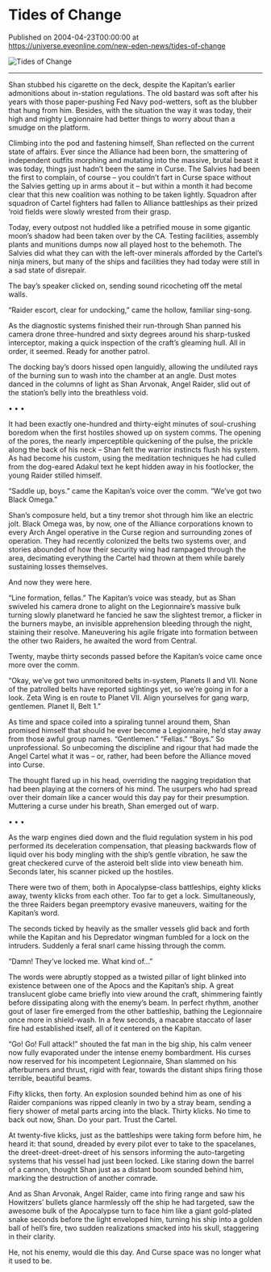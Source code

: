 # Tides of Change
Published on 2004-04-23T00:00:00 at https://universe.eveonline.com/new-eden-news/tides-of-change

![Tides of Change](https://web.ccpgamescdn.com/communityassets/img/chronicles/chronicleImage/tides_of_change.jpg)

---
Shan stubbed his cigarette on the deck, despite the Kapitan’s earlier admonitions about in-station regulations. The old bastard was soft after his years with those paper-pushing Fed Navy pod-wetters, soft as the blubber that hung from him. Besides, with the situation the way it was today, their high and mighty Legionnaire had better things to worry about than a smudge on the platform.

Climbing into the pod and fastening himself, Shan reflected on the current state of affairs. Ever since the Alliance had been born, the smattering of independent outfits morphing and mutating into the massive, brutal beast it was today, things just hadn’t been the same in Curse. The Salvies had been the first to complain, of course – you couldn’t fart in Curse space without the Salvies getting up in arms about it – but within a month it had become clear that this new coalition was nothing to be taken lightly. Squadron after squadron of Cartel fighters had fallen to Alliance battleships as their prized ‘roid fields were slowly wrested from their grasp.

Today, every outpost not huddled like a petrified mouse in some gigantic moon’s shadow had been taken over by the CA. Testing facilities, assembly plants and munitions dumps now all played host to the behemoth. The Salvies did what they can with the left-over minerals afforded by the Cartel’s ninja miners, but many of the ships and facilities they had today were still in a sad state of disrepair.

The bay’s speaker clicked on, sending sound ricocheting off the metal walls.

“Raider escort, clear for undocking,” came the hollow, familiar sing-song.

As the diagnostic systems finished their run-through Shan panned his camera drone three-hundred and sixty degrees around his sharp-tusked interceptor, making a quick inspection of the craft’s gleaming hull. All in order, it seemed. Ready for another patrol.

The docking bay’s doors hissed open languidly, allowing the undiluted rays of the burning sun to wash into the chamber at an angle. Dust motes danced in the columns of light as Shan Arvonak, Angel Raider, slid out of the station’s belly into the breathless void.

• • •

It had been exactly one-hundred and thirty-eight minutes of soul-crushing boredom when the first hostiles showed up on system comms. The opening of the pores, the nearly imperceptible quickening of the pulse, the prickle along the back of his neck – Shan felt the warrior instincts flush his system. As had become his custom, using the meditation techniques he had culled from the dog-eared Adakul text he kept hidden away in his footlocker, the young Raider stilled himself.

“Saddle up, boys.” came the Kapitan’s voice over the comm. “We’ve got two Black Omega.”

Shan’s composure held, but a tiny tremor shot through him like an electric jolt. Black Omega was, by now, one of the Alliance corporations known to every Arch Angel operative in the Curse region and surrounding zones of operation. They had recently colonized the belts two systems over, and stories abounded of how their security wing had rampaged through the area, decimating everything the Cartel had thrown at them while barely sustaining losses themselves.

And now they were here.

“Line formation, fellas.” The Kapitan’s voice was steady, but as Shan swiveled his camera drone to alight on the Legionnaire’s massive bulk turning slowly planetward he fancied he saw the slightest tremor, a flicker in the burners maybe, an invisible apprehension bleeding through the night, staining their resolve. Maneuvering his agile frigate into formation between the other two Raiders, he awaited the word from Central.

Twenty, maybe thirty seconds passed before the Kapitan’s voice came once more over the comm.

“Okay, we’ve got two unmonitored belts in-system, Planets II and VII. None of the patrolled belts have reported sightings yet, so we’re going in for a look. Zeta Wing is en route to Planet VII. Align yourselves for gang warp, gentlemen. Planet II, Belt 1.”

As time and space coiled into a spiraling tunnel around them, Shan promised himself that should he ever become a Legionnaire, he’d stay away from those awful group names. “Gentlemen.” “Fellas.” “Boys.” So unprofessional. So unbecoming the discipline and rigour that had made the Angel Cartel what it was – or, rather, had been before the Alliance moved into Curse.

The thought flared up in his head, overriding the nagging trepidation that had been playing at the corners of his mind. The usurpers who had spread over their domain like a cancer would this day pay for their presumption. Muttering a curse under his breath, Shan emerged out of warp.

• • •

As the warp engines died down and the fluid regulation system in his pod performed its deceleration compensation, that pleasing backwards flow of liquid over his body mingling with the ship’s gentle vibration, he saw the great checkered curve of the asteroid belt slide into view beneath him. Seconds later, his scanner picked up the hostiles.

There were two of them, both in Apocalypse-class battleships, eighty klicks away, twenty klicks from each other. Too far to get a lock. Simultaneously, the three Raiders began preemptory evasive maneuvers, waiting for the Kapitan’s word.

The seconds ticked by heavily as the smaller vessels glid back and forth while the Kapitan and his Depredator wingman fumbled for a lock on the intruders. Suddenly a feral snarl came hissing through the comm.

“Damn! They’ve locked me. What kind of...”

The words were abruptly stopped as a twisted pillar of light blinked into existence between one of the Apocs and the Kapitan’s ship. A great translucent globe came briefly into view around the craft, shimmering faintly before dissipating along with the enemy’s beam. In perfect rhythm, another gout of laser fire emerged from the other battleship, bathing the Legionnaire once more in shield-wash. In a few seconds, a macabre staccato of laser fire had established itself, all of it centered on the Kapitan.

“Go! Go! Full attack!” shouted the fat man in the big ship, his calm veneer now fully evaporated under the intense enemy bombardment. His curses now reserved for his incompetent Legionnaire, Shan slammed on his afterburners and thrust, rigid with fear, towards the distant ships firing those terrible, beautiful beams.

Fifty klicks, then forty. An explosion sounded behind him as one of his Raider companions was ripped cleanly in two by a stray beam, sending a fiery shower of metal parts arcing into the black. Thirty klicks. No time to back out now, Shan. Do your part. Trust the Cartel.

At twenty-five klicks, just as the battleships were taking form before him, he heard it: that sound, dreaded by every pilot ever to take to the spacelanes, the dreet-dreet-dreet-dreet of his sensors informing the auto-targeting systems that his vessel had just been locked. Like staring down the barrel of a cannon, thought Shan just as a distant boom sounded behind him, marking the destruction of another comrade.

And as Shan Arvonak, Angel Raider, came into firing range and saw his Howitzers’ bullets glance harmlessly off the ship he had targeted, saw the awesome bulk of the Apocalypse turn to face him like a giant gold-plated snake seconds before the light enveloped him, turning his ship into a golden ball of hell’s fire, two sudden realizations smacked into his skull, staggering in their clarity.

He, not his enemy, would die this day. And Curse space was no longer what it used to be.
